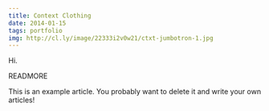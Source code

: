 ```yaml
---
title: Context Clothing
date: 2014-01-15
tags: portfolio
img: http://cl.ly/image/22333i2v0w21/ctxt-jumbotron-1.jpg
---
```


Hi.

READMORE

This is an example article. You probably want to delete it and write your own articles!
